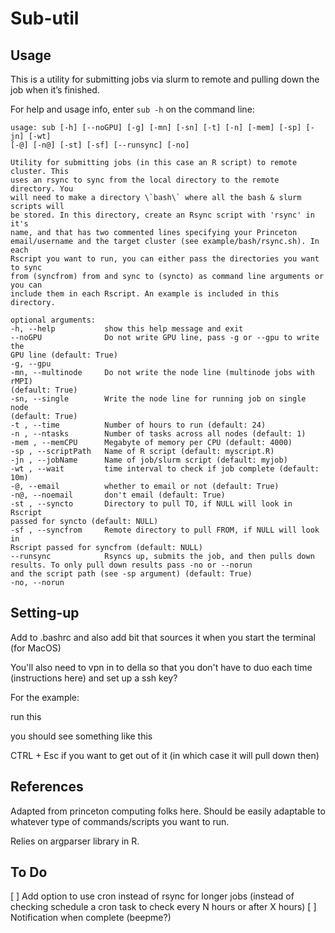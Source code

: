 Sub-util
================

## Usage

This is a utility for submitting jobs via slurm to remote and pulling
down the job when it’s finished.

For help and usage info, enter `sub -h` on the command line:
```
usage: sub [-h] [--noGPU] [-g] [-mn] [-sn] [-t] [-n] [-mem] [-sp] [-jn] [-wt]
[-@] [-n@] [-st] [-sf] [--runsync] [-no]

Utility for submitting jobs (in this case an R script) to remote cluster. This
uses an rsync to sync from the local directory to the remote directory. You
will need to make a directory \`bash\` where all the bash & slurm scripts will
be stored. In this directory, create an Rsync script with 'rsync' in it's
name, and that has two commented lines specifying your Princeton
email/username and the target cluster (see example/bash/rsync.sh). In each
Rscript you want to run, you can either pass the directories you want to sync
from (syncfrom) from and sync to (syncto) as command line arguments or you can
include them in each Rscript. An example is included in this directory.

optional arguments:
-h, --help           show this help message and exit
--noGPU              Do not write GPU line, pass -g or --gpu to write the
GPU line (default: True)
-g, --gpu
-mn, --multinode     Do not write the node line (multinode jobs with rMPI)
(default: True)
-sn, --single        Write the node line for running job on single node
(default: True)
-t , --time          Number of hours to run (default: 24)
-n , --ntasks        Number of tasks across all nodes (default: 1)
-mem , --memCPU      Megabyte of memory per CPU (default: 4000)
-sp , --scriptPath   Name of R script (default: myscript.R)
-jn , --jobName      Name of job/slurm script (default: myjob)
-wt , --wait         time interval to check if job complete (default: 10m)
-@, --email          whether to email or not (default: True)
-n@, --noemail       don't email (default: True)
-st , --syncto       Directory to pull TO, if NULL will look in Rscript
passed for syncto (default: NULL)
-sf , --syncfrom     Remote directory to pull FROM, if NULL will look in
Rscript passed for syncfrom (default: NULL)
--runsync            Rsyncs up, submits the job, and then pulls down
results. To only pull down results pass -no or --norun
and the script path (see -sp argument) (default: True)
-no, --norun
```
## Setting-up

Add to .bashrc and also add bit that sources it when you start the
terminal (for MacOS)

You'll also need to vpn in to della so that you don't have to duo each time (instructions here) and set up a ssh key?

For the example:

run this

you should see something like this

CTRL + Esc if you want to get out of it (in which case it will pull down
then)

## References

Adapted from princeton computing folks here. Should be easily adaptable
to whatever type of commands/scripts you want to run.

Relies on argparser library in R.

## To Do

[ ]  Add option to use cron instead of rsync for longer jobs (instead of checking schedule a cron task to check every N hours or after X hours)
[ ]  Notification when complete (beepme?)

